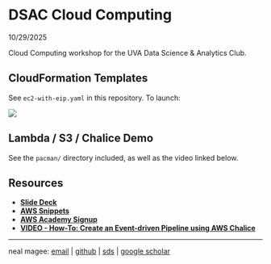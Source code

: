 # DSAC Cloud Computing

10/29/2025

Cloud Computing workshop for the UVA Data Science & Analytics Club.

## CloudFormation Templates

See `ec2-with-eip.yaml` in this repository. To launch:

<a target="_new" href="https://us-east-1.console.aws.amazon.com/cloudformation/home?region=us-east-1#/stacks/quickcreate?stackName=dsac-ec2-demo&templateURL=https://s3.amazonaws.com/uvasds-systems/dsac/cloudformation/ec2-with-eip.yaml" target="_new"><img src="https://s3.amazonaws.com/uvasds-systems/images/launchStatckButton.jpg" /></a>

## Lambda / S3 / Chalice Demo

See the `pacman/` directory included, as well as the video linked below.

## Resources

- [**Slide Deck**](DSAC-Intro-to-Cloud.pdf)
- [**AWS Snippets**](https://github.com/nmagee/aws-snippets)
- [**AWS Academy Signup**](https://bit.ly/dsac-cloud)
- [**VIDEO - How-To: Create an Event-driven Pipeline using AWS Chalice**](https://www.youtube.com/watch?v=Xy2r7rEeQbA)


- - -
neal magee: [email](mailto:nem2p@virginia.edu) | [github](https://github.com/nmagee) | [sds](https://datascience.virginia.edu/people/neal-magee) | [google scholar](https://scholar.google.com/citations?user=2qcTM38AAAAJ&hl=en)
